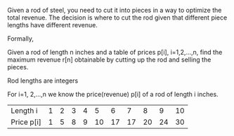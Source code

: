 Given a rod of steel, you need to cut it into pieces in a way to optimize the total revenue. The
decision is where to cut the rod given that different piece lengths have different revenue.

Formally,

Given a rod of length n inches and a table of prices p[i], i=1,2,...,n, find the maximum revenue
r[n] obtainable by cutting up the rod and selling the pieces.

Rod lengths are integers

For i=1, 2,...,n we know the price(revenue) p[i] of a rod of length i inches.

|            |   |   |   |   |    |    |    |    |    |    |
| ---------- |---|---|---|---|----|----|----|----|----|----|
| Length i   | 1 | 2 | 3 | 4 | 5  | 6  | 7  | 8  | 9  | 10 |
| Price p[i] | 1 | 5 | 8 | 9 | 10 | 17 | 17 | 20 | 24 | 30 |
